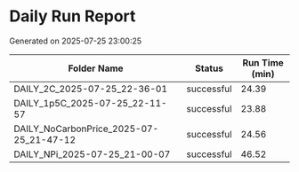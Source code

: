 # Daily Run Report
Generated on 2025-07-25 23:00:25

| Folder Name | Status     | Run Time (min) |
|-------------|------------|----------------|
| DAILY_2C_2025-07-25_22-36-01 | successful | 24.39 |
| DAILY_1p5C_2025-07-25_22-11-57 | successful | 23.88 |
| DAILY_NoCarbonPrice_2025-07-25_21-47-12 | successful | 24.56 |
| DAILY_NPi_2025-07-25_21-00-07 | successful | 46.52 |
